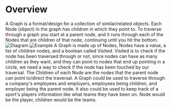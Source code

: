 # Overview
A Graph is a format/design for a collection of similar/related objects. Each Node (object) in the graph has children in which they point to. To traverse through a graph you start at a parent node, and it runs through each of the Nodes that are children of that node, continuing until you hit the bottom.
![Diagram](https://puu.sh/ATDrf/b055e5d88e.png)
![Example](https://puu.sh/ATCBE/3eac61f950.png)
A Graph is made up of Nodes, Nodes have a value, a list of children nodes, and a boolean called Visited.
Visited is to check if the node has been traversed through or not, since nodes can have as many children as they want, and they can point to nodes that end up pointing in a circle, we need a way to check if the node has been touched by our traversal.
The Children of each Node are the nodes that the parent node can point to/direct the traversal.
A Graph could be used to traverse through a company's employees and employers, employees being children, and employer being the parent node. It also could be used to keep track of a sport's players information like what teams they have been on. Node would be the player, children would be the teams.
